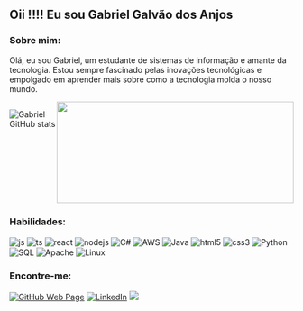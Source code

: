 ## Oii !!!! Eu sou Gabriel Galvão dos Anjos

### Sobre mim:
Olá, eu sou Gabriel, um estudante de sistemas de informação e amante da tecnologia. Estou sempre fascinado pelas inovações tecnológicas e empolgado em aprender mais sobre como a tecnologia molda o nosso mundo. 
<div style="display: flex; justify-content: space-between;">

  ![Gabriel GitHub stats](https://github-readme-stats.vercel.app/api?username=Gabrielgalva&show_icons=true&theme=dracula)

  <a href="https://github.com/Gabrielgalva">
    <img height="180em" width="420px" src="https://github-readme-stats.vercel.app/api/top-langs/?username=Gabrielgalva&layout=compact&langs_count=7&theme=holi"/>
  </a>

</div>


 ### Habilidades:

<div style="display: inline_block">
 <img align="center" alt="js" src="https://img.shields.io/badge/JavaScript-F7DF1E?style=for-the-badge&logo=javascript&logoColor=black" />
<img align="center" alt="ts" src="https://img.shields.io/badge/TypeScript-007ACC?style=for-the-badge&logo=typescript&logoColor=white" />
<img align="center" alt="react" src="https://img.shields.io/badge/React-20232A?style=for-the-badge&logo=react&logoColor=61DAFB" />
<img align="center" alt="nodejs" src="https://img.shields.io/badge/Node.js-43853D?style=for-the-badge&logo=node.js&logoColor=white" />
<img align="center" alt="C#"  src="https://img.shields.io/badge/C%23-239120?style=for-the-badge&logo=c-sharp&logoColor=white"/>
<img align="center" alt="AWS" src="https://img.shields.io/badge/Amazon_AWS-FF9900?style=for-the-badge&logo=amazonaws&logoColor=white"/>
<img align="center" alt="Java" src="https://img.shields.io/badge/Java-ED8B00?style=for-the-badge&logo=openjdk&logoColor=white"/>
<img align="center" alt="html5" src="https://img.shields.io/badge/HTML5-E34F26?style=for-the-badge&logo=html5&logoColor=white"/>
<img align="center" alt="css3" src="https://img.shields.io/badge/CSS3-1572B6?style=for-the-badge&logo=css3&logoColor=white" />
<img align="center" alt="Python" src="https://img.shields.io/badge/Python-3776AB?style=for-the-badge&logo=python&logoColor=white" />
<img align="center" alt="SQL" src="https://img.shields.io/badge/SQL-003366?style=for-the-badge&logo=sql&logoColor=white" />
<img align="center" alt="Apache" src="https://img.shields.io/badge/apache-%23D42029.svg?style=for-the-badge&logo=apache&logoColor=white" />
<img align="center" alt="Linux" src="https://img.shields.io/badge/Linux-FCC624?style=for-the-badge&logo=linux&logoColor=black" />

### Encontre-me:

[![GitHub Web Page](https://img.shields.io/badge/GitHub_page-000000?style=for-the-badge&logo=github&logoColor=fff)](https://github.com/Gabrielgalva)
[![LinkedIn](https://img.shields.io/badge/LinkedIn-000000?style=for-the-badge&logo=Linkedin&logoColor=2b68ed)](https://www.linkedin.com/in/gabriel-galv%C3%A3o-dos-anjos-4b43b2259)
 <a href = "gabrieldosanjos136@gmail.com"><img src="https://img.shields.io/badge/-Gmail-%23333?style=for-the-badge&logo=gmail&logoColor=white" target="_blank"></a>

  
